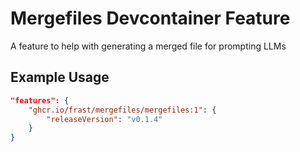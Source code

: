 
# Mergefiles Devcontainer Feature

A feature to help with generating a merged file for prompting LLMs

## Example Usage

```json
"features": {
    "ghcr.io/frast/mergefiles/mergefiles:1": {
        "releaseVersion": "v0.1.4"
    }
}
```
